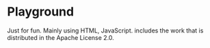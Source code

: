 # Playground
Just for fun. Mainly using HTML, JavaScript.
includes the work that is distributed in the Apache License 2.0.
